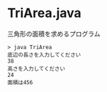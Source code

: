 # TriArea.java

三角形の面積を求めるプログラム

```shell-session
> java TriArea        
底辺の長さを入力してください
38
高さを入力してください
24
面積は456
```
